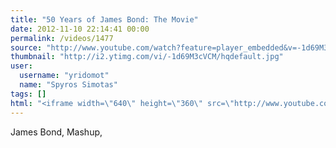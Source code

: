 ```yaml
---
title: "50 Years of James Bond: The Movie"
date: 2012-11-10 22:14:41 00:00
permalink: /videos/1477
source: "http://www.youtube.com/watch?feature=player_embedded&v=-1d69M3cVCM#!"
thumbnail: "http://i2.ytimg.com/vi/-1d69M3cVCM/hqdefault.jpg"
user:
  username: "yridomot"
  name: "Spyros Simotas"
tags: []
html: "<iframe width=\"640\" height=\"360\" src=\"http://www.youtube.com/embed/-1d69M3cVCM?wmode=transparent&fs=1&feature=oembed\" frameborder=\"0\" allowfullscreen></iframe>"
---
```


James Bond, Mashup,